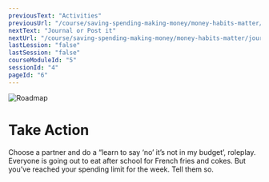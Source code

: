 ```yaml
---
previousText: "Activities"
previousUrl: "/course/saving-spending-making-money/money-habits-matter/activities"
nextText: "Journal or Post it"
nextUrl: "/course/saving-spending-making-money/money-habits-matter/journal-or-post-it"
lastLession: "false"
lastSession: "false"
courseModuleId: "5"
sessionId: "4"
pageId: "6"
---
```



![Roadmap](/assets/img/lets-talk-about-it.png)
# Take Action

Choose a partner and do a “learn to say ‘no’ it’s not in my budget’, roleplay. Everyone is going out to eat after school for French fries and cokes. But you’ve reached your spending limit for the week. Tell them so.